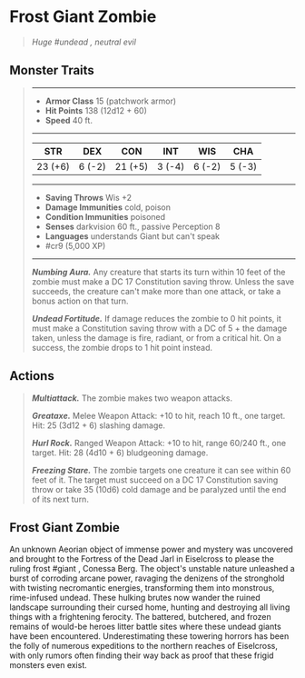 # Frost Giant Zombie
>*Huge #undead , neutral evil*
## Monster Traits
>___
>- **Armor Class** 15 (patchwork armor)
>- **Hit Points** 138 (12d12 + 60)
>- **Speed** 40 ft.
>___
>|STR|DEX|CON|INT|WIS|CHA|
>|:---:|:---:|:---:|:---:|:---:|:---:|
>|23 (+6)|6 (-2)|21 (+5)|3 (-4)|6 (-2)|5 (-3)|
>___
>- **Saving Throws** Wis +2
>- **Damage Immunities** cold, poison
>- **Condition Immunities** poisoned
>- **Senses** darkvision 60 ft., passive Perception 8
>- **Languages** understands Giant but can't speak
>- #cr9 (5,000 XP)
>___
>***Numbing Aura.*** Any creature that starts its turn within 10 feet of the zombie must make a DC 17 Constitution saving throw. Unless the save succeeds, the creature can't make more than one attack, or take a bonus action on that turn.  
>
>***Undead Fortitude.*** If damage reduces the zombie to 0 hit points, it must make a Constitution saving throw with a DC of 5 + the damage taken, unless the damage is fire, radiant, or from a critical hit. On a success, the zombie drops to 1 hit point instead.  
>
## Actions
>***Multiattack.*** The zombie makes two weapon attacks.  
>
>***Greataxe.*** Melee Weapon Attack: +10 to hit, reach 10 ft., one target. Hit: 25 (3d12 + 6) slashing damage.  
>
>***Hurl Rock.*** Ranged Weapon Attack: +10 to hit, range 60/240 ft., one target. Hit: 28 (4d10 + 6) bludgeoning damage.  
>
>***Freezing Stare.*** The zombie targets one creature it can see within 60 feet of it. The target must succeed on a DC 17 Constitution saving throw or take 35 (10d6) cold damage and be paralyzed until the end of its next turn.
## Frost Giant Zombie
An unknown Aeorian object of immense power and mystery was uncovered and brought to the Fortress of the Dead Jarl in Eiselcross to please the ruling frost #giant , Conessa Berg. The object's unstable nature unleashed a burst of corroding arcane power, ravaging the denizens of the stronghold with twisting necromantic energies, transforming them into monstrous, rime-infused undead. These hulking brutes now wander the ruined landscape surrounding their cursed home, hunting and destroying all living things with a frightening ferocity.
The battered, butchered, and frozen remains of would-be heroes litter battle sites where these undead giants have been encountered. Underestimating these towering horrors has been the folly of numerous expeditions to the northern reaches of Eiselcross, with only rumors often finding their way back as proof that these frigid monsters even exist.